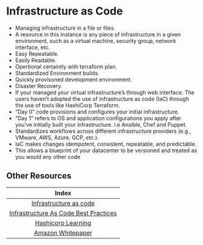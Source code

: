 # Infrastructure as Code

* Managing infrastructure in a file or files.
* A resource in this instance is any piece of infrastructure in a given environment, such as a virtual machine, security group, network interface, etc.
* Easy Repeatable.
* Easily Readable.
* Opertional certaintly with terraform plan.
* Standardized Environment builds.
* Quickly provisoned development environment.
* Disaster Recovery.
* If your managed your virtual infrastructure’s through web interface.  The users haven’t adopted the use of infrastructure as code (IaC) through the use of tools like HashiCorp Terraform.
* “Day 0” code provisions and configures your initial infrastructure.
* “Day 1” refers to OS and application configurations you apply after you’ve initially built your infrastructure. i.e Ansible, Chef and Puppet.
* Standardizes workflows across different infrastructure providers (e.g., VMware, AWS, Azure, GCP, etc.).
* IaC makes changes idempotent, consistent, repeatable, and predictable.
* This allows a blueprint of your datacenter to be versioned and treated as you would any other code

## Other Resources

| Index |
|:----------:|
|[Infrastructure as code](https://en.wikipedia.org/w/index.php?title=Infrastructure_as_code&oldid=903249795)
|[Infrastructure As Code Best Practices](https://stackify.com/what-is-infrastructure-as-code-how-it-works-best-practices-tutorials/)|
|[Hashicorp Learning](https://learn.hashicorp.com/tutorials/terraform/infrastructure-as-code)|
|[Amazon Whitepaper](https://www.amazon.co.uk/Infrastructure-as-Code-AWS-Whitepapers-ebook/dp/B074GGM4LK/ref=sr_1_17?crid=2O9RHCXFE7WEK&dchild=1&keywords=infrastructure+as+code&qid=1607365996&sprefix=Infras%2Caps%2C153&sr=8-17)|